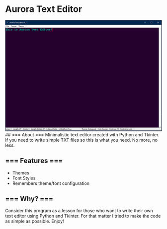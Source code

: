 # Aurora Text Editor
<img src = "https://github.com/QuantumWizard888/Aurora-Text-Editor/blob/main/preview.PNG">
## === About ===
Minimalistic text editor created with Python and Tkinter. If you need to write simple TXT files so this is what you need. No more, no less.

## === Features ===
- Themes
- Font Styles
- Remembers theme/font configuration

## === Why? ===
Consider this program as a lesson for those who want to write their own text editor using Python and Tkinter. For that matter I tried to make the code as simple as possible. Enjoy!
